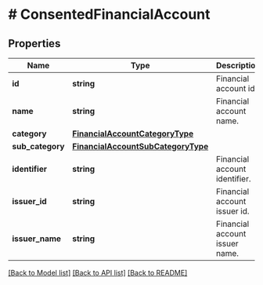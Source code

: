 # # ConsentedFinancialAccount

## Properties

Name | Type | Description | Notes
------------ | ------------- | ------------- | -------------
**id** | **string** | Financial account id. |
**name** | **string** | Financial account name. |
**category** | [**FinancialAccountCategoryType**](FinancialAccountCategoryType.md) |  |
**sub_category** | [**FinancialAccountSubCategoryType**](FinancialAccountSubCategoryType.md) |  |
**identifier** | **string** | Financial account identifier. |
**issuer_id** | **string** | Financial account issuer id. |
**issuer_name** | **string** | Financial account issuer name. |

[[Back to Model list]](../../README.md#models) [[Back to API list]](../../README.md#endpoints) [[Back to README]](../../README.md)
